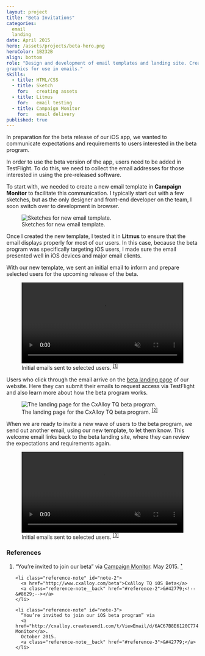```yaml
---
layout: project
title: "Beta Invitations"
categories:
  email
  landing
date: April 2015
hero: /assets/projects/beta-hero.png
heroColor: 1B232B
align: bottom
role: "Design and development of email templates and landing site. Create
graphics for use in emails."
skills:
  - title: HTML/CSS
  - title: Sketch
    for:   creating assets
  - title: Litmus
    for:   email testing
  - title: Campaign Monitor
    for:   email delivery
published: true
---
```

In preparation for the beta release of our iOS app, we wanted to communicate
expectations and requirements to users interested in the beta program.

In order to use the beta version of the app, users need to be added in
TestFlight. To do this, we need to collect the email addresses for those
interested in using the pre-released software.

To start with, we needed to create a new email template in **Campaign Monitor** to
facilitate this communication. I typically start out with a few sketches, but as
the only designer and front-end developer on the team, I soon switch over to
development in browser.

<figure class="figure--image figure--small">
  <img src="{{ site.baseurl }}/assets/projects/beta-sketch.png"
  alt="Sketches for new email template.">
  <figcaption>Sketches for new email template.</figcaption>
</figure>

Once I created the new template, I tested it in **Litmus** to ensure that the
email displays properly for most of our users. In this case, because the beta
program was specifically targeting iOS users, I made sure the email presented
well in iOS devices and major email clients.

With our new template, we sent an initial email to inform and prepare selected
users for the upcoming release of the beta.

<figure class="figure--video">
  <video src="https://dl.dropboxusercontent.com/s/6zqfcknwoykt4zl/beta-initial_emails.mov" type="video/h.264" autoplay="autoplay" muted="muted" preload="preload" loop="loop" width="100%"></video>
  <figcaption>Initial emails sent to selected users.
    <sup class="reference"><a id="reference-1" href="#note-1">[1]</a></sup>
  </figcaption>
</figure>

Users who click through the email arrive on the [beta landing page](http://www.cxalloy.com/beta)
of our website. Here they can submit their emails to request access via
TestFlight and also learn more about how the beta program works.

<figure class="figure--image">
  <img src="{{ site.url }}/assets/projects/beta-landing.png"
  alt="The landing page for the CxAlloy TQ beta program.">
  <figcaption>The landing page for the CxAlloy TQ beta program.
    <sup class="reference"><a id="reference-2" href="#note-2">[2]</a></sup>
  </figcaption>
</figure>

When we are ready to invite a new wave of users to the beta program, we send out
another email, using our new template, to let them know. This welcome email
links back to the beta landing site, where they can review the expectations and
requirements again.

<figure class="figure--video">
  <video src="https://dl.dropboxusercontent.com/s/tlf4t1q0jyq1qf4/beta-welcome_emails.mov" type="video/h.264" autoplay="autoplay" muted="muted" preload="preload" loop="loop" width="100%"></video>
  <figcaption>Initial emails sent to selected users.
    <sup class="reference"><a id="reference-3" href="#note-3">[3]</a></sup>
  </figcaption>
</figure>

<footer class="footnotes">
  <h3>References</h3>
  <ol class="references">
    <li class="reference-note" id="note-1">
      “You’re invited to join our beta” via
      <a href="http://cxalloy.createsend1.com/t/ViewEmail/d/58CDF4D906B474C5">Campaign Monitor</a>.
      May 2015.
      <a class="reference-note__back" href="#reference-1">&#42779;<!--&#8629;--></a>
    </li>

    <li class="reference-note" id="note-2">
      <a href="http://www.cxalloy.com/beta">CxAlloy TQ iOS Beta</a>
      <a class="reference-note__back" href="#reference-2">&#42779;<!--&#8629;--></a>
    </li>

    <li class="reference-note" id="note-3">
      “You’re invited to join our iOS beta program” via
      <a href="http://cxalloy.createsend1.com/t/ViewEmail/d/6AC67B8E6120C774">Campaign Monitor</a>.
      October 2015.
      <a class="reference-note__back" href="#reference-3">&#42779;</a>
    </li>
  </ol>
</footer>
